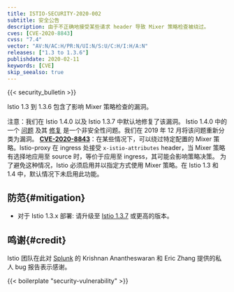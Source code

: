 ```yaml
---
title: ISTIO-SECURITY-2020-002
subtitle: 安全公告
description: 由于不正确地接受某些请求 header 导致 Mixer 策略检查被绕过。
cves: [CVE-2020-8843]
cvss: "7.4"
vector: "AV:N/AC:H/PR:N/UI:N/S:U/C:H/I:H/A:N"
releases: ["1.3 to 1.3.6"]
publishdate: 2020-02-11
keywords: [CVE]
skip_seealso: true
---
```


{{< security_bulletin >}}

Istio 1.3 到 1.3.6 包含了影响 Mixer 策略检查的漏洞。

注意：我们在 Istio 1.4.0 以及 Istio 1.3.7 中默认地修复了该漏洞。
Istio 1.4.0 中的一个 [问题](https://github.com/istio/istio/issues/12063) 及其 [修复](https://github.com/istio/istio/pull/17692) 是一个非安全性问题。我们在 2019 年 12 月将该问题重新分类为漏洞。
__[CVE-2020-8843](https://cve.mitre.org/cgi-bin/cvename.cgi?name=CVE-2020-8843)__：在某些情况下，可以绕过特定配置的 Mixer 策略。Istio-proxy 在 ingress 处接受 `x-istio-attributes` header，当 Mixer 策略有选择地应用至 source 时，等价于应用至 ingress，其可能会影响策略决策。
为了避免这种情况，Istio 必须启用并以指定方式使用 Mixer 策略。在 Istio 1.3 和 1.4 中，默认情况下未启用此功能。

## 防范{#mitigation}

* 对于 Istio 1.3.x 部署: 请升级至 [Istio 1.3.7](/zh/news/releases/1.3.x/announcing-1.3.7) 或更高的版本。

## 鸣谢{#credit}

Istio 团队在此对 [Splunk](https://www.splunk.com/) 的 Krishnan Anantheswaran 和 Eric Zhang 提供的私人 bug 报告表示感谢。

{{< boilerplate "security-vulnerability" >}}
